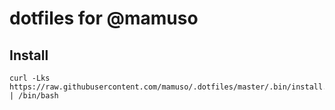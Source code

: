 # dotfiles for @mamuso

## Install

```
curl -Lks https://raw.githubusercontent.com/mamuso/.dotfiles/master/.bin/install.sh | /bin/bash
```
